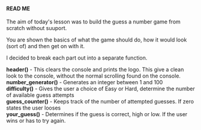 #### READ ME

The aim of today's lesson was to build the guess a number game from scratch without suuport.

You are shown the basics of what the game should do, how it would look (sort of) and then get on with it.

I decided to break each part out into a separate function.

**header()** - This clears the console and prints the logo. This give a clean look to the console, without the normal scrolling found on the console.  
 **number_generator()** - Generates an integer between 1 and 100  
 **difficulty()** - Gives the user a choice of Easy or Hard, determine the number of available guess attempts  
 **guess_counter()** - Keeps track of the number of attempted guesses. If zero states the user looses  
 **your_guess()** - Determines if the guess is correct, high or low. If the user wins or has to try again.  